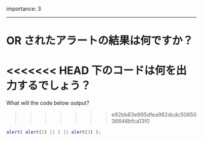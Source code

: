 importance: 3

---

# OR されたアラートの結果は何ですか？

<<<<<<< HEAD
下のコードは何を出力するでしょう？
=======
What will the code below output?
>>>>>>> e92bb83e995dfea982dcdc5065036646bfca13f0

```js
alert( alert(1) || 2 || alert(3) );
```

